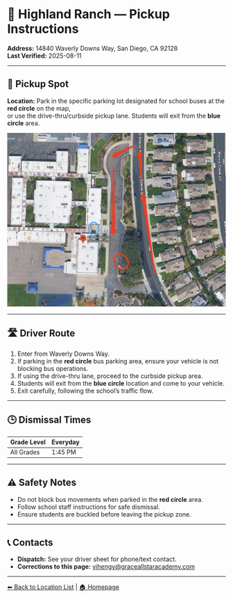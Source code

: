 # 🚌 Highland Ranch — Pickup Instructions

**Address:** 14840 Waverly Downs Way, San Diego, CA 92128  
**Last Verified:** 2025-08-11

---

## 📍 Pickup Spot
**Location:** Park in the specific parking lot designated for school buses at the **red circle** on the map,  
or use the drive-thru/curbside pickup lane. Students will exit from the **blue circle** area.

![Highland Ranch Map](Highland_Ranch.jpg)

---

## 🛣️ Driver Route
1. Enter from Waverly Downs Way.  
2. If parking in the **red circle** bus parking area, ensure your vehicle is not blocking bus operations.  
3. If using the drive-thru lane, proceed to the curbside pickup area.  
4. Students will exit from the **blue circle** location and come to your vehicle.  
5. Exit carefully, following the school’s traffic flow.

---

## 🕒 Dismissal Times
| Grade Level | Everyday |
|-------------|----------|
| All Grades  | 1:45 PM  |

---

## ⚠ Safety Notes
- Do not block bus movements when parked in the **red circle** area.  
- Follow school staff instructions for safe dismissal.  
- Ensure students are buckled before leaving the pickup zone.

---

## 📞 Contacts
- **Dispatch:** See your driver sheet for phone/text contact.  
- **Corrections to this page:** [yihengy@graceallstaracademy.com](mailto:yihengy@graceallstaracademy.com)

---

[⬅ Back to Location List](../Location_detail.md) | [🏠 Homepage](../README.md)
